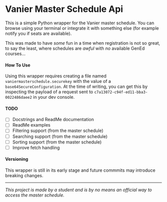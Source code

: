 # Vanier Master Schedule Api

This is a simple Python wrapper for the Vanier master schedule. You can browse using your terminal or integrate it with something else (for example notify you if seats are available).

This was made to have *some* fun in a time when registration is not so great, to say the least, where schedules are *awful* with *no* available GenEd courses...

#### How To Use
Using this wrapper requires creating a file named `vaniermasterschedule.securekey` with the value of a `base64SecureConfiguration`. At the time of writing, you can get this by inspecting the payload of a request sent to `c7a13072-c94f-ed11-bba3-0022486daee2` in your dev console. 


#### TODO
- [ ] Docstrings and ReadMe documentation
- [ ] ReadMe examples
- [ ] Filtering support (from the master schedule)
- [ ] Searching support (from the master schedule)
- [ ] Sorting support (from the master schedule)
- [ ] Improve fetch handling

#### Versioning
This wrapper is still in its early stage and future commmits may introduce breaking changes.

<hr>

*This project is made by a student and is by no means an official way to access the master schedule.*
